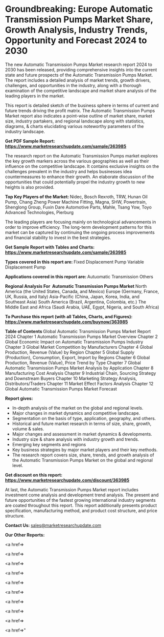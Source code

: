 # Groundbreaking: Europe Automatic Transmission Pumps Market Share, Growth Analysis, Industry Trends, Opportunity and Forecast 2024 to 2030

The new Automatic Transmission Pumps Market research report 2024 to 2030 has been released, providing comprehensive insights into the current state and future prospects of the Automatic Transmission Pumps Market. The report includes a detailed analysis of market trends, growth drivers, challenges, and opportunities in the industry, along with a thorough examination of the competitive landscape and market share analysis of the leading players in the market.

This report is detailed sketch of the business sphere in terms of current and future trends driving the profit matrix. The Automatic Transmission Pumps Market report also indicates a point-wise outline of market share, market size, industry partakers, and regional landscape along with statistics, diagrams, &amp; charts elucidating various noteworthy parameters of the industry landscape.

<strong><b>Get PDF Sample Report: <a href=https://www.marketresearchupdate.com/sample/363985>https://www.marketresearchupdate.com/sample/363985</a></b></strong>

The research report on the Automatic Transmission Pumps market explores the key growth markers across the various geographies as well as their influence on the competitive landscape. It contains exclusive insights on the challenges prevalent in the industry and helps businesses idea countermeasures to enhance their growth. An elaborate discussion of the opportunities that could potentially propel the industry growth to new heights is also provided.

<strong><b>Top Key Players of the Market:
</b></strong>Nidec, Bosch Rexroth, TRW, Hunan Oil Pump, Chang Zheng Power Machine Fitting, Magna, SHW, Powertrain, Shenglong Group, Fuxin Dare Automotive Parts, Mahle, Tsang Yow, Toyo Advanced Technologies, Pierburg<strong><b>
</b></strong>

The leading players are focusing mainly on technological advancements in order to improve efficiency. The long-term development patterns for this market can be captured by continuing the ongoing process improvements and financial stability to invest in the best strategies.

<strong><b>Get Sample Report with Tables and Charts: <a href=https://www.marketresearchupdate.com/sample/363985>https://www.marketresearchupdate.com/sample/363985</a></b></strong>

<strong><b>Types covered in this report are:
</b></strong>Fixed Displacement Pump
Variable Displacement Pump<strong><b>
</b></strong>

<strong><b>Applications covered in this report are:
</b></strong>Autuomatic Transmission
Others<strong><b>
</b></strong>

<strong><b>Regional Analysis For  Automatic Transmission Pumps Market</b></strong><strong><b>
</b></strong>North America (the United States, Canada, and Mexico)
Europe (Germany, France, UK, Russia, and Italy)
Asia-Pacific (China, Japan, Korea, India, and Southeast Asia)
South America (Brazil, Argentina, Colombia, etc.)
The Middle East and Africa (Saudi Arabia, UAE, Egypt, Nigeria, and South Africa)

<strong><b>To Purchase this report (with all Tables, Charts, and Figures): <a href=https://www.marketresearchupdate.com/buynow/363985>https://www.marketresearchupdate.com/buynow/363985</a></b></strong>

<strong><b>Table of Contents</b></strong><strong><b>
</b></strong>Global Automatic Transmission Pumps Market Report 2024
Chapter 1 Automatic Transmission Pumps Market Overview
Chapter 2 Global Economic Impact on Automatic Transmission Pumps Industry
Chapter 3 Global Market Competition by Manufacturers
Chapter 4 Global Production, Revenue (Value) by Region
Chapter 5 Global Supply (Production), Consumption, Export, Import by Regions
Chapter 6 Global Production, Revenue (Value), Price Trend by Type
Chapter 7 Global Automatic Transmission Pumps Market Analysis by Application
Chapter 8 Manufacturing Cost Analysis
Chapter 9 Industrial Chain, Sourcing Strategy and Downstream Buyers
Chapter 10 Marketing Strategy Analysis, Distributors/Traders
Chapter 11 Market Effect Factors Analysis
Chapter 12 Global Automatic Transmission Pumps Market Forecast

<strong><b>Report gives:</b></strong>

- In-depth analysis of the market on the global and regional levels.
- Major changes in market dynamics and competitive landscape.
- Segmentation on the basis of type, application, geography, and others.
- Historical and future market research in terms of size, share, growth, volume &amp; sales.
- Major changes and assessment in market dynamics &amp; developments.
- Industry size &amp; share analysis with industry growth and trends.
- Emerging key segments and regions
- Key business strategies by major market players and their key methods.
- The research report covers size, share, trends, and growth analysis of the Automatic Transmission Pumps Market on the global and regional level.

<strong><b>Get discount on this report: <a href=https://www.marketresearchupdate.com/discount/363985>https://www.marketresearchupdate.com/discount/363985</a></b></strong>

At last, the Automatic Transmission Pumps Market report includes investment come analysis and development trend analysis. The present and future opportunities of the fastest growing international industry segments are coated throughout this report. This report additionally presents product specification, manufacturing method, and product cost structure, and price structure.

<strong><b>Contact Us:
</b></strong>sales@marketresearchupdate.com

<strong>Our Other Reports:</strong>

<a href=></a>

<a href=></a>

<a href=></a>

<a href=></a>

<a href=></a>

<a href=></a>

<a href=></a>

<a href=></a>

<a href=></a>

<a href=></a>"
